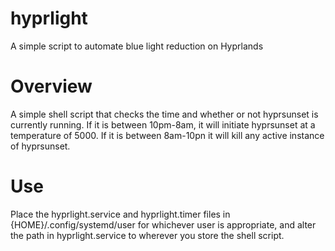 # hyprlight
A simple script to automate blue light reduction on Hyprlands

# Overview

A simple shell script that checks the time and whether or not hyprsunset is currently running. If it is between 10pm-8am, it will initiate hyprsunset at a temperature of 5000. If it is between 8am-10pn it will kill any active instance of hyprsunset.

# Use

Place the hyprlight.service and hyprlight.timer files in {HOME}/.config/systemd/user for whichever user is appropriate, and alter the path in hyprlight.service to wherever you store the shell script. 

